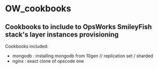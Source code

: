 OW_cookbooks
============
Cookbooks to include to OpsWorks SmileyFish stack's layer instances provisioning
------------
Cookbooks included:
 - mongodb : installing mongodb from 10gen // replication set / sharded 
 - nginx : exact clone of opscode one
 
 
